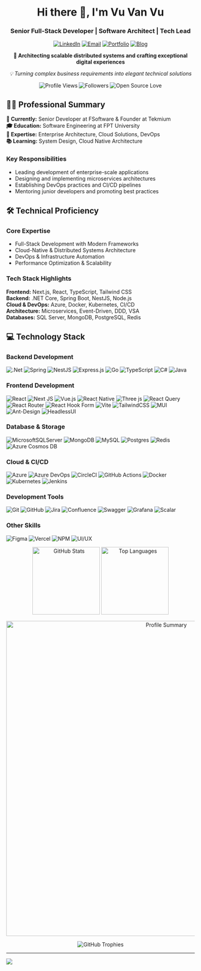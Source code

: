 <div align="center">
  <h1>Hi there 👋, I'm Vu Van Vu</h1>
  <h3>Senior Full-Stack Developer | Software Architect | Tech Lead</h3>

  [![LinkedIn](https://img.shields.io/badge/LinkedIn-%230077B5.svg?logo=linkedin&logoColor=white)](https://linkedin.com/in/vo-van-vu-26b748223)
  [![Email](https://img.shields.io/badge/Email-D14836?logo=gmail&logoColor=white)](mailto:vuvo.dev.work@gmail.com)
  [![Portfolio](https://img.shields.io/badge/Portfolio-12100E?logo=github&logoColor=white)](https://me.ohayo.io.vn)
  [![Blog](https://img.shields.io/badge/Tech%20Blog-0A0A0A?logo=dev.to&logoColor=white)](https://me.ohayo.io.vn/blog)
  
  <p>
    <strong>🚀 Architecting scalable distributed systems and crafting exceptional digital experiences</strong>
  </p>
  <p>
    <em>💡 Turning complex business requirements into elegant technical solutions</em>
  </p>
  
  <p>
    <img src="https://komarev.com/ghpvc/?username=vuvv-dev&label=Profile%20Views&color=0e75b6&style=flat" alt="Profile Views" />
    <img src="https://img.shields.io/github/followers/vuvv-dev?label=Followers&style=social" alt="Followers" />
    <img src="https://img.shields.io/badge/Open%20Source-%E2%9D%A4-red" alt="Open Source Love" />
  </p>
</div>

## 👨‍💻 Professional Summary

**🏢 Currently:** Senior Developer at FSoftware & Founder at Tekmium  
**🎓 Education:** Software Engineering at FPT University  
**🌟 Expertise:** Enterprise Architecture, Cloud Solutions, DevOps  
**📚 Learning:** System Design, Cloud Native Architecture

### Key Responsibilities
- Leading development of enterprise-scale applications
- Designing and implementing microservices architectures
- Establishing DevOps practices and CI/CD pipelines
- Mentoring junior developers and promoting best practices

## 🛠️ Technical Proficiency

### Core Expertise
- Full-Stack Development with Modern Frameworks
- Cloud-Native & Distributed Systems Architecture
- DevOps & Infrastructure Automation
- Performance Optimization & Scalability

### Tech Stack Highlights

**Frontend:** Next.js, React, TypeScript, Tailwind CSS  
**Backend:** .NET Core, Spring Boot, NestJS, Node.js  
**Cloud & DevOps:** Azure, Docker, Kubernetes, CI/CD  
**Architecture:** Microservices, Event-Driven, DDD, VSA  
**Databases:** SQL Server, MongoDB, PostgreSQL, Redis

## 💻 Technology Stack

### Backend Development
![.Net](https://img.shields.io/badge/.NET-5C2D91?style=for-the-badge&logo=.net&logoColor=white)
![Spring](https://img.shields.io/badge/spring-%236DB33F.svg?style=for-the-badge&logo=spring&logoColor=white)
![NestJS](https://img.shields.io/badge/nestjs-%23E0234E.svg?style=for-the-badge&logo=nestjs&logoColor=white)
![Express.js](https://img.shields.io/badge/express.js-%23404d59.svg?style=for-the-badge&logo=express&logoColor=%2361DAFB)
![Go](https://img.shields.io/badge/go-%2300ADD8.svg?style=for-the-badge&logo=go&logoColor=white)
![TypeScript](https://img.shields.io/badge/typescript-%23007ACC.svg?style=for-the-badge&logo=typescript&logoColor=white)
![C#](https://img.shields.io/badge/c%23-%23239120.svg?style=for-the-badge&logo=c-sharp&logoColor=white)
![Java](https://img.shields.io/badge/java-%23ED8B00.svg?style=for-the-badge&logo=openjdk&logoColor=white)

### Frontend Development
![React](https://img.shields.io/badge/react-%2320232a.svg?style=for-the-badge&logo=react&logoColor=%2361DAFB)
![Next JS](https://img.shields.io/badge/Next-black?style=for-the-badge&logo=next.js&logoColor=white)
![Vue.js](https://img.shields.io/badge/vuejs-%2335495e.svg?style=for-the-badge&logo=vuedotjs&logoColor=%234FC08D)
![React Native](https://img.shields.io/badge/react_native-%2320232a.svg?style=for-the-badge&logo=react&logoColor=%2361DAFB)
![Three js](https://img.shields.io/badge/threejs-black?style=for-the-badge&logo=three.js&logoColor=white)
![React Query](https://img.shields.io/badge/-React%20Query-FF4154?style=for-the-badge&logo=react%20query&logoColor=white)
![React Router](https://img.shields.io/badge/React_Router-CA4245?style=for-the-badge&logo=react-router&logoColor=white)
![React Hook Form](https://img.shields.io/badge/React%20Hook%20Form-%23EC5990.svg?style=for-the-badge&logo=reacthookform&logoColor=white)
![Vite](https://img.shields.io/badge/vite-%23646CFF.svg?style=for-the-badge&logo=vite&logoColor=white)
![TailwindCSS](https://img.shields.io/badge/tailwindcss-%2338B2AC.svg?style=for-the-badge&logo=tailwind-css&logoColor=white)
![MUI](https://img.shields.io/badge/MUI-%230081CB.svg?style=for-the-badge&logo=mui&logoColor=white)
![Ant-Design](https://img.shields.io/badge/-AntDesign-%230170FE?style=for-the-badge&logo=ant-design&logoColor=white)
![HeadlessUI](https://img.shields.io/badge/Headless%20UI-66E3FF?style=for-the-badge&logo=headlessui&logoColor=black)

### Database & Storage
![MicrosoftSQLServer](https://img.shields.io/badge/Microsoft%20SQL%20Server-CC2927?style=for-the-badge&logo=microsoft%20sql%20server&logoColor=white)
![MongoDB](https://img.shields.io/badge/MongoDB-%234ea94b.svg?style=for-the-badge&logo=mongodb&logoColor=white)
![MySQL](https://img.shields.io/badge/mysql-%2300f.svg?style=for-the-badge&logo=mysql&logoColor=white)
![Postgres](https://img.shields.io/badge/postgres-%23316192.svg?style=for-the-badge&logo=postgresql&logoColor=white)
![Redis](https://img.shields.io/badge/redis-%23DD0031.svg?style=for-the-badge&logo=redis&logoColor=white)
![Azure Cosmos DB](https://img.shields.io/badge/Azure%20Cosmos%20DB-0078D4.svg?style=for-the-badge&logo=microsoftazure&logoColor=white)

### Cloud & CI/CD
![Azure](https://img.shields.io/badge/azure-%230072C6.svg?style=for-the-badge&logo=microsoftazure&logoColor=white)
![Azure DevOps](https://img.shields.io/badge/Azure%20DevOps-0078D7?style=for-the-badge&logo=azure-devops&logoColor=white)
![CircleCI](https://img.shields.io/badge/circle%20ci-%23161616.svg?style=for-the-badge&logo=circleci&logoColor=white)
![GitHub Actions](https://img.shields.io/badge/github%20actions-%232671E5.svg?style=for-the-badge&logo=githubactions&logoColor=white)
![Docker](https://img.shields.io/badge/docker-%230db7ed.svg?style=for-the-badge&logo=docker&logoColor=white)
![Kubernetes](https://img.shields.io/badge/kubernetes-%23326ce5.svg?style=for-the-badge&logo=kubernetes&logoColor=white)
![Jenkins](https://img.shields.io/badge/jenkins-%232C5263.svg?style=for-the-badge&logo=jenkins&logoColor=white)

### Development Tools
![Git](https://img.shields.io/badge/git-%23F05033.svg?style=for-the-badge&logo=git&logoColor=white)
![GitHub](https://img.shields.io/badge/github-%23121011.svg?style=for-the-badge&logo=github&logoColor=white)
![Jira](https://img.shields.io/badge/jira-%230A0FFF.svg?style=for-the-badge&logo=jira&logoColor=white)
![Confluence](https://img.shields.io/badge/confluence-%23172BF4.svg?style=for-the-badge&logo=confluence&logoColor=white)
![Swagger](https://img.shields.io/badge/-Swagger-%23Clojure?style=for-the-badge&logo=swagger&logoColor=white)
![Grafana](https://img.shields.io/badge/grafana-%23F46800.svg?style=for-the-badge&logo=grafana&logoColor=white)
![Scalar](https://img.shields.io/badge/Scalar-FF4088?style=for-the-badge&logo=scalar&logoColor=white)

### Other Skills
![Figma](https://img.shields.io/badge/figma-%23F24E1E.svg?style=for-the-badge&logo=figma&logoColor=white)
![Vercel](https://img.shields.io/badge/vercel-%23000000.svg?style=for-the-badge&logo=vercel&logoColor=white)
![NPM](https://img.shields.io/badge/NPM-%23CB3837.svg?style=for-the-badge&logo=npm&logoColor=white)
![UI/UX](https://img.shields.io/badge/UI%2FUX-Design-%23FF69B4?style=for-the-badge)

<div align="center">

  <p>
    <img height="180em" src="https://github-readme-stats.vercel.app/api?username=vuvv-dev&count_private=true&show_icons=true&theme=github_dark&hide_border=true&include_all_commits=true" alt="GitHub Stats" />
    <img height="180em" src="https://github-readme-stats.vercel.app/api/top-langs/?username=vuvv-dev&layout=compact&theme=github_dark&hide_border=true&langs_count=8&exclude_repo=deprecated" alt="Top Languages" />
  </p>

  <!-- Profile Summary -->
  <p>
    <img width="840em" src="https://github-profile-summary-cards.vercel.app/api/cards/profile-details?username=vuvv-dev&theme=github_dark" alt="Profile Summary" />
  </p>

  <!-- GitHub Trophies -->
  <p>
    <img src="https://github-profile-trophy.vercel.app/?username=vuvv-dev&theme=nord&row=1&column=6&margin-w=15&margin-h=15&no-bg=true&no-frame=true" alt="GitHub Trophies" />
  </p>
</div>

---
[![](https://visitcount.itsvg.in/api?id=vuvv-dev&icon=0&color=0)](https://visitcount.itsvg.in)



